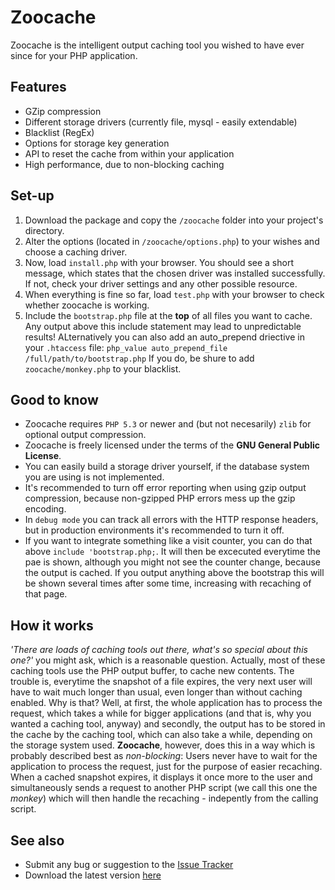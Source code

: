 # Zoocache #
Zoocache is the intelligent output caching tool you wished to have ever since for your PHP application.

## Features ##
+ GZip compression
+ Different storage drivers (currently file, mysql - easily extendable)
+ Blacklist (RegEx)
+ Options for storage key generation
+ API to reset the cache from within your application
+ High performance, due to non-blocking caching

## Set-up ##
1. Download the package and copy the `/zoocache` folder into your project's directory.
2. Alter the options (located in `/zoocache/options.php`) to your wishes and choose a caching driver.
3. Now, load `install.php` with your browser. You should see a short message, which states that the chosen driver was installed successfully. If not, check your driver settings and any other possible resource.
4. When everything is fine so far, load `test.php` with your browser to check whether zoocache is working.
5. Include the `bootstrap.php` file at the **top** of all files you want to cache. Any output above this include statement may lead to unpredictable results! ALternatively you can also add an auto_prepend driective in your `.htaccess` file: `php_value auto_prepend_file /full/path/to/bootstrap.php` If you do, be shure to add `zoocache/monkey.php` to your blacklist.
 
## Good to know ##
* Zoocache requires `PHP 5.3` or newer and (but not necesarily) `zlib` for optional output compression.
* Zoocache is freely licensed under the terms of the **GNU General Public License**.
* You can easily build a storage driver yourself, if the database system you are using is not implemented.  
* It's recommended to turn off error reporting when using gzip output compression, because non-gzipped PHP errors mess up the gzip encoding.
* In `debug mode` you can track all errors with the HTTP response headers, but in production environments it's recommended to turn it off.
* If you want to integrate something like a visit counter, you can do that above `include 'bootstrap.php;`. It will then be excecuted everytime the pae is shown, although you might not see the counter change, because the output is cached. If you output anything above the bootstrap this will be shown several times after some time, increasing with recaching of that page.

## How it works ##
*'There are loads of caching tools out there, what's so special about this one?'* you might ask, which is a reasonable question. Actually, most of these caching tools use the PHP output buffer, to cache new contents.
The trouble is, everytime the snapshot of a file expires, the very next user will have to wait much longer than usual, even longer than without caching enabled. Why is that? Well, at first, the whole application has to process the request, which takes a while for bigger applications (and that is, why you wanted a caching tool, anyway) and secondly, the output has to be stored in the cache by the caching tool, which can also take a while, depending on the storage system used.
**Zoocache**, however, does this in a way which is probably described best as *non-blocking*: Users never have to wait for the application to process the request, just for the purpose of easier recaching. When a cached snapshot expires, it displays it once more to the user and simultaneously sends a request to another PHP script (we call this one the *monkey*) which will then handle the recaching - indepently from the calling script.

## See also ##
* Submit any bug or suggestion to the [Issue Tracker](http://github.com/marcelklehr/zoocache/issues)
* Download the latest version [here](https://github.com/marcelklehr/zoocache/downloads)